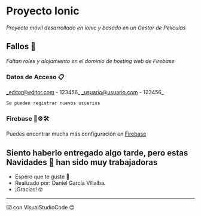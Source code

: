 # Proyecto Ionic

_Proyecto móvil desarrollado en ionic y basado en un Gestor de Películas_

## Fallos 📌

_Faltan roles y alojamiento en el dominio de hosting web de Firebase_


### Datos de Acceso 📋

_editor@editor.com - 123456_
_usuario@usuario.com - 123456_

```
Se pueden registrar nuevos usuarios
```

### Firebase 🔧⚙️🛠️

Puedes encontrar mucha más configuración en [Firebase](https://console.firebase.google.com/u/0/project/app-peliculas-b40f2/overview?hl=es-419)



## Siento haberlo entregado algo tarde, pero estas Navidades 🎁 han sido muy trabajadoras

* Espero que te guste 📢
* Realizado por: Daniel García Villalba. 
* ¡Gracias! 🤓



---
⌨️ con VisualStudioCode 😊
